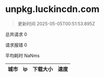 
  # unpkg.luckincdn.com

  > 更新时间 2025-05-05T00:51:53.895Z
  
  总共请求 0

  请求报错 0

  平均耗时 NaNms

|城市|ip|下载大小|速度|
|-----|----------|---|---|

  